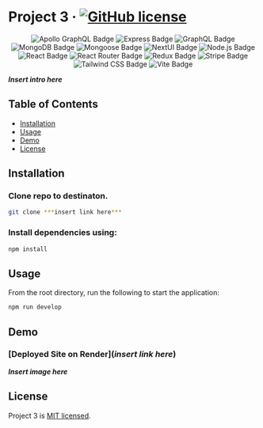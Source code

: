 # Project 3 &middot; [![GitHub license](https://img.shields.io/badge/License-MIT-blue.svg)](https://github.com/WebDevMullins/svg-logo-maker/blob/main/LICENSE)

<p align="center">
<img src="https://img.shields.io/badge/Apollo%20GraphQL-311C87?logo=apollographql&logoColor=fff&style=flat" alt="Apollo GraphQL Badge">
<img src="https://img.shields.io/badge/Express-000?logo=express&logoColor=fff&style=flat" alt="Express Badge">
<img src="https://img.shields.io/badge/GraphQL-E10098?logo=graphql&logoColor=fff&style=flat" alt="GraphQL Badge">
<img src="https://img.shields.io/badge/MongoDB-47A248?logo=mongodb&logoColor=fff&style=flat" alt="MongoDB Badge">
<img src="https://img.shields.io/badge/Mongoose-800?logo=mongoose&logoColor=fff&style=flat" alt="Mongoose Badge">
<img src="https://img.shields.io/badge/NextUI-000?logo=nextui&logoColor=fff&style=flat" alt="NextUI Badge">
<img src="https://img.shields.io/badge/Node.js-393?logo=nodedotjs&logoColor=fff&style=flat" alt="Node.js Badge">
<img src="https://img.shields.io/badge/React-61DAFB?logo=react&logoColor=000&style=flat" alt="React Badge">
<img src="https://img.shields.io/badge/React%20Router-CA4245?logo=reactrouter&logoColor=fff&style=flat" alt="React Router Badge">
<img src="https://img.shields.io/badge/Redux-764ABC?logo=redux&logoColor=fff&style=flat" alt="Redux Badge">
<img src="https://img.shields.io/badge/Stripe-008CDD?logo=stripe&logoColor=fff&style=flat" alt="Stripe Badge">
<img src="https://img.shields.io/badge/Tailwind%20CSS-06B6D4?logo=tailwindcss&logoColor=fff&style=flat" alt="Tailwind CSS Badge">
<img src="https://img.shields.io/badge/Vite-646CFF?logo=vite&logoColor=fff&style=flat" alt="Vite Badge">
</p>

**_Insert intro here_**

## Table of Contents

- [Installation](#installation)
- [Usage](#usage)
- [Demo](#demo)
- [License](#license)

## Installation

### Clone repo to destinaton.

```bash
git clone ***insert link here***
```

### Install dependencies using:

```bash
npm install
```

## Usage

From the root directory, run the following to start the application:

```bash
npm run develop
```

## Demo

### [Deployed Site on Render](**_insert link here_**)

**_Insert image here_**

## License

Project 3 is [MIT licensed](./LICENSE).
